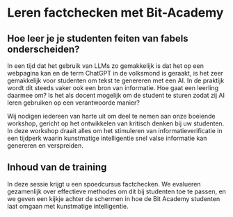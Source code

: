# Leren factchecken met Bit-Academy

## Hoe leer je je studenten feiten van fabels onderscheiden?

In een tijd dat het gebruik van LLMs zo gemakkelijk is dat het op een webpagina kan en de term ChatGPT in de volksmond is geraakt, is het zeer gemakkelijk voor studenten om tekst te genereren met een AI. In de praktijk wordt dit steeds vaker ook een bron van informatie. Hoe gaat een leerling daarmee om? Is het als docent mogelijk om de student te sturen zodat zij AI leren gebruiken op een verantwoorde manier?

Wij nodigen iedereen van harte uit om deel te nemen aan onze boeiende workshop, gericht op het ontwikkelen van kritisch denken bij uw studenten. In deze workshop draait alles om het stimuleren van informatieverificatie in een tijdperk waarin kunstmatige intelligentie snel valse informatie kan genereren en verspreiden.

## Inhoud van de training

In deze sessie krijgt u een spoedcursus factchecken. We evalueren gezamenlijk over effectieve methodes om dit bij studenten toe te passen, en we geven een kijkje achter de schermen in hoe de Bit Academy studenten laat omgaan met kunstmatige intelligentie.
